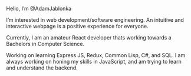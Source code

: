 Hello, I’m @AdamJablonka

I’m interested in web development/software engineering. An intuitive and interactive webpage is a positive experience for everyone.

Currently, I am an amateur React developer thats working towards a Bachelors in Computer Science.

Working on learning Express JS, Redux, Common Lisp, C#, and SQL. I am always working on honing my skills in JavaScript, and am trying to learn and understand the backend.
